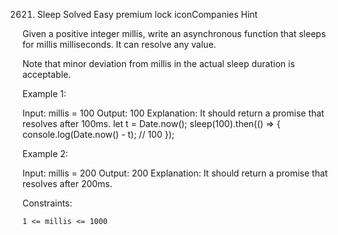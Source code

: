 2621. Sleep
Solved
Easy
premium lock iconCompanies
Hint

Given a positive integer millis, write an asynchronous function that sleeps for millis milliseconds. It can resolve any value.

Note that minor deviation from millis in the actual sleep duration is acceptable.

 

Example 1:

Input: millis = 100
Output: 100
Explanation: It should return a promise that resolves after 100ms.
let t = Date.now();
sleep(100).then(() => {
  console.log(Date.now() - t); // 100
});

Example 2:

Input: millis = 200
Output: 200
Explanation: It should return a promise that resolves after 200ms.

 

Constraints:

    1 <= millis <= 1000


